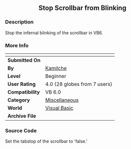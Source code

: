 ﻿<div align="center">

## Stop Scrollbar from Blinking


</div>

### Description

Stop the infernal blinking of the scrollbar in VB6.
 
### More Info
 


<span>             |<span>
---                |---
**Submitted On**   |
**By**             |[Kamilche](https://github.com/Planet-Source-Code/PSCIndex/blob/master/ByAuthor/kamilche.md)
**Level**          |Beginner
**User Rating**    |4.0 (28 globes from 7 users)
**Compatibility**  |VB 6\.0
**Category**       |[Miscellaneous](https://github.com/Planet-Source-Code/PSCIndex/blob/master/ByCategory/miscellaneous__1-1.md)
**World**          |[Visual Basic](https://github.com/Planet-Source-Code/PSCIndex/blob/master/ByWorld/visual-basic.md)
**Archive File**   |[](https://github.com/Planet-Source-Code/kamilche-stop-scrollbar-from-blinking__1-30589/archive/master.zip)





### Source Code

Set the tabstop of the scrollbar to 'false.'

